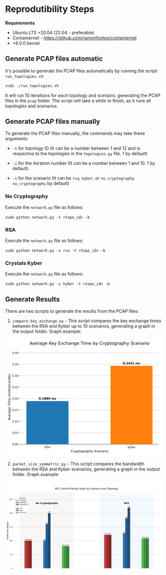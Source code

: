 # Reprodutibility Steps

**Requirements**

* Ubuntu LTS +20.04 (22.04 - preferable)
* Containernet - https://github.com/ramonfontes/containernet
* +6.0.0 kernel

## Generate PCAP files automatic

It's possible to generate the PCAP files automatically by running the script `run_topologies.sh`:

```bash
sudo ./run_topologies.sh
```

It will run 10 iterations for each topology and scenario, generating the PCAP files in the `pcap` folder. The script will take a while to finish, as it runs all topologies and scenarios.

## Generate PCAP files manually

To generate the PCAP files manually, the commands may take these arguments:

* `-t` for topology ID (It can be a number between 1 and 12 and is respective to the topologies in the `topologies.py` file. 1 by default)

* `-i` for the iteration number (It can be a number between 1 and 10. 1 by default)

* `-s` for the scenario (It can be `rsa`, `kyber`, or `no_cryptography`. `no_cryptography` by default)

### No Cryptography

Execute the `network.py` file as follows:

`sudo python network.py -t <topo_id> -b`

### RSA

Execute the `network.py` file as follows:

`sudo python network.py -s rsa -t <topo_id> -b`


### Crystals Kyber

Execute the `network.py` file as follows:

`sudo python network.py -s kyber -t <topo_id> -b`


## Generate Results

There are two scripts to generate the results from the PCAP files:

1. `compare_key_exchange.py` - This script compares the key exchange times between the RSA and Kyber up to 10 scenarios, generating a graph in the output folder. Graph example:

![Compare key exchange](./output/key_exchange_time_comparison.png)

2. `packet_size_symmetric.py` - This script compares the bandwidth between the RSA and Kyber scenarios, generating a graph in the output folder. Graph example:

![Packet size symmetric](./output/packet_size_symmetric.png)
